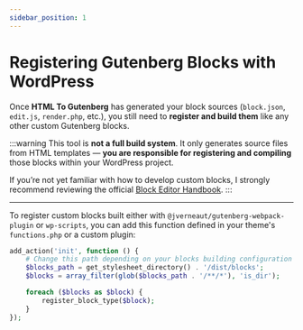 ```yaml
---
sidebar_position: 1
---
```


# Registering Gutenberg Blocks with WordPress

Once **HTML To Gutenberg** has generated your block sources (`block.json`, `edit.js`, `render.php`, etc.), you still need to **register and build them** like any other custom Gutenberg blocks.

:::warning
This tool is **not a full build system**. It only generates source files from HTML templates — **you are responsible for registering and compiling** those blocks within your WordPress project.

If you’re not yet familiar with how to develop custom blocks, I strongly recommend reviewing the official [Block Editor Handbook](https://developer.wordpress.org/block-editor/reference-guides/block-api/block-registration/).
:::

---

To register custom blocks built either with `@jverneaut/gutenberg-webpack-plugin` or `wp-scripts`, you can add this function defined in your theme's `functions.php` or a custom plugin:

```php title="functions.php"
add_action('init', function () {
    # Change this path depending on your blocks building configuration
    $blocks_path = get_stylesheet_directory() . '/dist/blocks';
    $blocks = array_filter(glob($blocks_path . '/**/*'), 'is_dir');

    foreach ($blocks as $block) {
        register_block_type($block);
    }
});
```
